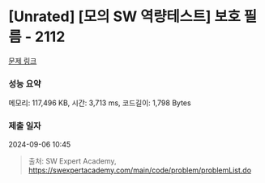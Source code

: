 # [Unrated] [모의 SW 역량테스트] 보호 필름 - 2112 

[문제 링크](https://swexpertacademy.com/main/code/problem/problemDetail.do?contestProbId=AV5V1SYKAaUDFAWu) 

### 성능 요약

메모리: 117,496 KB, 시간: 3,713 ms, 코드길이: 1,798 Bytes

### 제출 일자

2024-09-06 10:45



> 출처: SW Expert Academy, https://swexpertacademy.com/main/code/problem/problemList.do